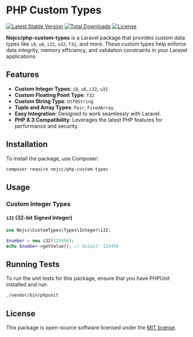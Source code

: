# PHP Custom Types

[![Latest Stable Version](https://img.shields.io/packagist/v/nejcc/php-custom-types.svg)](https://packagist.org/packages/nejcc/php-custom-types)
[![Total Downloads](https://img.shields.io/packagist/dt/nejcc/php-custom-types.svg)](https://packagist.org/packages/nejcc/php-custom-types)
[![License](https://img.shields.io/packagist/l/nejcc/php-custom-types.svg)](https://packagist.org/packages/nejcc/php-custom-types)

**Nejcc/php-custom-types** is a Laravel package that provides custom data types like `i8`, `u8`, `i32`, `u32`, `f32`, and more. These custom types help enforce data integrity, memory efficiency, and validation constraints in your Laravel applications.

## Features

- **Custom Integer Types**: `i8`, `u8`, `i32`, `u32`
- **Custom Floating Point Type**: `f32`
- **Custom String Type**: `Utf8String`
- **Tuple and Array Types**: `Pair`, `FixedArray`
- **Easy Integration**: Designed to work seamlessly with Laravel.
- **PHP 8.3 Compatibility**: Leverages the latest PHP features for performance and security.

## Installation

To install the package, use Composer:

```bash
composer require nejcc/php-custom-types
```

## Usage

### Custom Integer Types

#### `i32` (32-bit Signed Integer)

```php
use Nejcc\CustomTypes\Types\Integer\i32;

$number = new i32(123456);
echo $number->getValue(); // Output: 123456
```

## Running Tests

To run the unit tests for this package, ensure that you have PHPUnit installed and run:

```bash
./vendor/bin/phpunit
```

## License

This package is open-source software licensed under the [MIT license](https://opensource.org/licenses/MIT).
